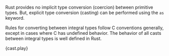 Rust provides no implicit type conversion (coercion) between primitive types.
But, explicit type conversion (casting) can be performed using the `as` keyword.

Rules for converting between integral types follow C conventions generally,
except in cases where C has undefined behavior. The behavior of all casts
between integral types is well defined in Rust.

{cast.play}
